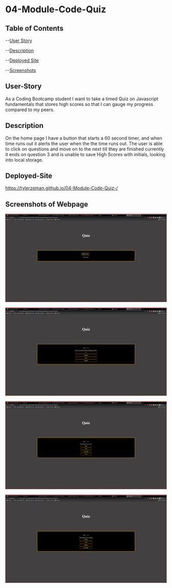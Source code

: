 # 04-Module-Code-Quiz

## Table of Contents

--[User Story](#User-Story)

--[Description](#Description)

--[Deployed Site](#Deployed-Site)

--[Screenshots](#Screenshots)

## User-Story

As a Coding Bootcamp student I want to take a timed Quiz on Javascript fundamentals that stores high scores so that I can gauge my progress compared to my peers.

## Description

On the home page I have a button that starts a 60 second timer, and when time runs out it alerts the user when the the time runs out. The user is able to click
on questions and move on to the next till they are finished currently it ends on question 3 and is unable to save High Scores with initials, looking into local storage.

## Deployed-Site

https://tylerzeman.github.io/04-Module-Code-Quiz-/

## Screenshots of Webpage

![quizhome](assets/images/quizhome.png?raw=true "quizhome")

![question1](assets/images/question1.png?raw=true "question1")

![question2](assets/images/question2.png?raw=true "question2")

![question3](assets/images/question3.png?raw=true "question3")
